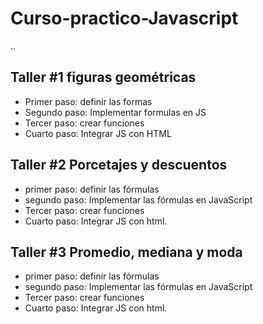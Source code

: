 # Curso-practico-Javascript

..

## Taller #1 figuras geométricas


- Primer paso: definir las formas
- Segundo paso: Implementar formulas en JS
- Tercer paso: crear funciones
- Cuarto paso: Integrar JS con HTML


## Taller #2 Porcetajes y descuentos

- primer paso: definir las fórmulas
- segundo paso: Implementar las fórmulas en JavaScript
- Tercer paso: crear funciones
- Cuarto paso: Integrar JS con html. 

## Taller #3 Promedio, mediana y moda
- primer paso: definir las fórmulas
- segundo paso: Implementar las fórmulas en JavaScript
- Tercer paso: crear funciones
- Cuarto paso: Integrar JS con html.
